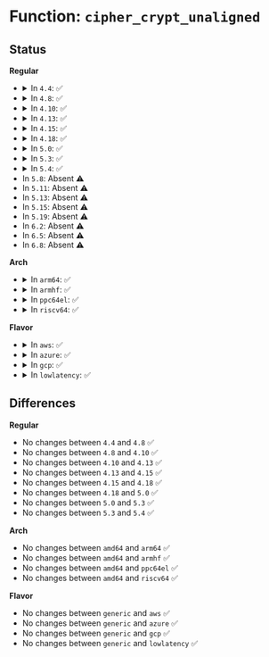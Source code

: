 # Function: <code>cipher_crypt_unaligned</code>

## Status
<b>Regular</b>
<ul>
<li>
<details>
<summary>In <code>4.4</code>: ✅</summary>

```c
void cipher_crypt_unaligned(void (*fn)(struct crypto_tfm *, u8 *, const u8 *), struct crypto_tfm *tfm, u8 *dst, const u8 *src);
```

**Collision:** Unique Static

**Inline:** No

**Transformation:** False

**Instances:**

```
In crypto/cipher.c (ffffffff8139cd00)
Location: crypto/cipher.c:63
Inline: False
Direct callers:
  - crypto/cipher.c:cipher_decrypt_unaligned
  - crypto/cipher.c:cipher_encrypt_unaligned
```
**Symbols:**

```
ffffffff8139cd00-ffffffff8139cd9e: cipher_crypt_unaligned (STB_LOCAL)
```
</details>
</li>
<li>
<details>
<summary>In <code>4.8</code>: ✅</summary>

```c
void cipher_crypt_unaligned(void (*fn)(struct crypto_tfm *, u8 *, const u8 *), struct crypto_tfm *tfm, u8 *dst, const u8 *src);
```

**Collision:** Unique Static

**Inline:** No

**Transformation:** False

**Instances:**

```
In crypto/cipher.c (ffffffff813d9bd0)
Location: crypto/cipher.c:63
Inline: False
Direct callers:
  - crypto/cipher.c:cipher_decrypt_unaligned
  - crypto/cipher.c:cipher_encrypt_unaligned
```
**Symbols:**

```
ffffffff813d9bd0-ffffffff813d9c6e: cipher_crypt_unaligned (STB_LOCAL)
```
</details>
</li>
<li>
<details>
<summary>In <code>4.10</code>: ✅</summary>

```c
void cipher_crypt_unaligned(void (*fn)(struct crypto_tfm *, u8 *, const u8 *), struct crypto_tfm *tfm, u8 *dst, const u8 *src);
```

**Collision:** Unique Static

**Inline:** No

**Transformation:** False

**Instances:**

```
In crypto/cipher.c (ffffffff813f1530)
Location: crypto/cipher.c:63
Inline: False
Direct callers:
  - crypto/cipher.c:cipher_decrypt_unaligned
  - crypto/cipher.c:cipher_encrypt_unaligned
```
**Symbols:**

```
ffffffff813f1530-ffffffff813f15ce: cipher_crypt_unaligned (STB_LOCAL)
```
</details>
</li>
<li>
<details>
<summary>In <code>4.13</code>: ✅</summary>

```c
void cipher_crypt_unaligned(void (*fn)(struct crypto_tfm *, u8 *, const u8 *), struct crypto_tfm *tfm, u8 *dst, const u8 *src);
```

**Collision:** Unique Static

**Inline:** No

**Transformation:** False

**Instances:**

```
In crypto/cipher.c (ffffffff813fd7b0)
Location: crypto/cipher.c:63
Inline: False
Direct callers:
  - crypto/cipher.c:cipher_decrypt_unaligned
  - crypto/cipher.c:cipher_encrypt_unaligned
```
**Symbols:**

```
ffffffff813fd7b0-ffffffff813fd84e: cipher_crypt_unaligned (STB_LOCAL)
```
</details>
</li>
<li>
<details>
<summary>In <code>4.15</code>: ✅</summary>

```c
void cipher_crypt_unaligned(void (*fn)(struct crypto_tfm *, u8 *, const u8 *), struct crypto_tfm *tfm, u8 *dst, const u8 *src);
```

**Collision:** Unique Static

**Inline:** No

**Transformation:** False

**Instances:**

```
In crypto/cipher.c (ffffffff81425d30)
Location: crypto/cipher.c:63
Inline: False
Direct callers:
  - crypto/cipher.c:cipher_decrypt_unaligned
  - crypto/cipher.c:cipher_encrypt_unaligned
```
**Symbols:**

```
ffffffff81425d30-ffffffff81425dd0: cipher_crypt_unaligned (STB_LOCAL)
```
</details>
</li>
<li>
<details>
<summary>In <code>4.18</code>: ✅</summary>

```c
void cipher_crypt_unaligned(void (*fn)(struct crypto_tfm *, u8 *, const u8 *), struct crypto_tfm *tfm, u8 *dst, const u8 *src);
```

**Collision:** Unique Static

**Inline:** No

**Transformation:** False

**Instances:**

```
In crypto/cipher.c (ffffffff81458c40)
Location: crypto/cipher.c:64
Inline: False
Direct callers:
  - crypto/cipher.c:cipher_decrypt_unaligned
  - crypto/cipher.c:cipher_encrypt_unaligned
```
**Symbols:**

```
ffffffff81458c40-ffffffff81458cd1: cipher_crypt_unaligned (STB_LOCAL)
```
</details>
</li>
<li>
<details>
<summary>In <code>5.0</code>: ✅</summary>

```c
void cipher_crypt_unaligned(void (*fn)(struct crypto_tfm *, u8 *, const u8 *), struct crypto_tfm *tfm, u8 *dst, const u8 *src);
```

**Collision:** Unique Static

**Inline:** No

**Transformation:** False

**Instances:**

```
In crypto/cipher.c (ffffffff81476130)
Location: crypto/cipher.c:64
Inline: False
Direct callers:
  - crypto/cipher.c:cipher_decrypt_unaligned
  - crypto/cipher.c:cipher_encrypt_unaligned
```
**Symbols:**

```
ffffffff81476130-ffffffff814761c1: cipher_crypt_unaligned (STB_LOCAL)
```
</details>
</li>
<li>
<details>
<summary>In <code>5.3</code>: ✅</summary>

```c
void cipher_crypt_unaligned(void (*fn)(struct crypto_tfm *, u8 *, const u8 *), struct crypto_tfm *tfm, u8 *dst, const u8 *src);
```

**Collision:** Unique Static

**Inline:** No

**Transformation:** False

**Instances:**

```
In crypto/cipher.c (ffffffff814a3ea0)
Location: crypto/cipher.c:59
Inline: False
Direct callers:
  - crypto/cipher.c:cipher_decrypt_unaligned
  - crypto/cipher.c:cipher_encrypt_unaligned
```
**Symbols:**

```
ffffffff814a3ea0-ffffffff814a3f31: cipher_crypt_unaligned (STB_LOCAL)
```
</details>
</li>
<li>
<details>
<summary>In <code>5.4</code>: ✅</summary>

```c
void cipher_crypt_unaligned(void (*fn)(struct crypto_tfm *, u8 *, const u8 *), struct crypto_tfm *tfm, u8 *dst, const u8 *src);
```

**Collision:** Unique Static

**Inline:** No

**Transformation:** False

**Instances:**

```
In crypto/cipher.c (ffffffff814bead0)
Location: crypto/cipher.c:59
Inline: False
Direct callers:
  - crypto/cipher.c:cipher_decrypt_unaligned
  - crypto/cipher.c:cipher_encrypt_unaligned
```
**Symbols:**

```
ffffffff814bead0-ffffffff814beb61: cipher_crypt_unaligned (STB_LOCAL)
```
</details>
</li>
<li>
In <code>5.8</code>: Absent ⚠️
</li>
<li>
In <code>5.11</code>: Absent ⚠️
</li>
<li>
In <code>5.13</code>: Absent ⚠️
</li>
<li>
In <code>5.15</code>: Absent ⚠️
</li>
<li>
In <code>5.19</code>: Absent ⚠️
</li>
<li>
In <code>6.2</code>: Absent ⚠️
</li>
<li>
In <code>6.5</code>: Absent ⚠️
</li>
<li>
In <code>6.8</code>: Absent ⚠️
</li>
</ul>
<b>Arch</b>
<ul>
<li>
<details>
<summary>In <code>arm64</code>: ✅</summary>

```c
void cipher_crypt_unaligned(void (*fn)(struct crypto_tfm *, u8 *, const u8 *), struct crypto_tfm *tfm, u8 *dst, const u8 *src);
```

**Collision:** Unique Static

**Inline:** No

**Transformation:** False

**Instances:**

```
In crypto/cipher.c (ffff8000105b7b38)
Location: crypto/cipher.c:59
Inline: False
Direct callers:
  - crypto/cipher.c:cipher_decrypt_unaligned
  - crypto/cipher.c:cipher_encrypt_unaligned
```
**Symbols:**

```
ffff8000105b7b38-ffff8000105b7be4: cipher_crypt_unaligned (STB_LOCAL)
```
</details>
</li>
<li>
<details>
<summary>In <code>armhf</code>: ✅</summary>

```c
void cipher_crypt_unaligned(void (*fn)(struct crypto_tfm *, u8 *, const u8 *), struct crypto_tfm *tfm, u8 *dst, const u8 *src);
```

**Collision:** Unique Static

**Inline:** No

**Transformation:** False

**Instances:**

```
In crypto/cipher.c (c0766920)
Location: crypto/cipher.c:59
Inline: False
Direct callers:
  - crypto/cipher.c:cipher_decrypt_unaligned
  - crypto/cipher.c:cipher_encrypt_unaligned
```
**Symbols:**

```
c0766920-c07669c4: cipher_crypt_unaligned (STB_LOCAL)
```
</details>
</li>
<li>
<details>
<summary>In <code>ppc64el</code>: ✅</summary>

```c
void cipher_crypt_unaligned(void (*fn)(struct crypto_tfm *, u8 *, const u8 *), struct crypto_tfm *tfm, u8 *dst, const u8 *src);
```

**Collision:** Unique Static

**Inline:** No

**Transformation:** False

**Instances:**

```
In crypto/cipher.c (c00000000073cbd0)
Location: crypto/cipher.c:59
Inline: False
Direct callers:
  - crypto/cipher.c:cipher_decrypt_unaligned
  - crypto/cipher.c:cipher_encrypt_unaligned
```
**Symbols:**

```
c00000000073cbd0-c00000000073ccb0: cipher_crypt_unaligned (STB_LOCAL)
```
</details>
</li>
<li>
<details>
<summary>In <code>riscv64</code>: ✅</summary>

```c
void cipher_crypt_unaligned(void (*fn)(struct crypto_tfm *, u8 *, const u8 *), struct crypto_tfm *tfm, u8 *dst, const u8 *src);
```

**Collision:** Unique Static

**Inline:** No

**Transformation:** False

**Instances:**

```
In crypto/cipher.c (ffffffe0003fe2ee)
Location: crypto/cipher.c:59
Inline: False
Direct callers:
  - crypto/cipher.c:cipher_decrypt_unaligned
  - crypto/cipher.c:cipher_encrypt_unaligned
```
**Symbols:**

```
ffffffe0003fe2ee-ffffffe0003fe362: cipher_crypt_unaligned (STB_LOCAL)
```
</details>
</li>
</ul>
<b>Flavor</b>
<ul>
<li>
<details>
<summary>In <code>aws</code>: ✅</summary>

```c
void cipher_crypt_unaligned(void (*fn)(struct crypto_tfm *, u8 *, const u8 *), struct crypto_tfm *tfm, u8 *dst, const u8 *src);
```

**Collision:** Unique Static

**Inline:** No

**Transformation:** False

**Instances:**

```
In crypto/cipher.c (ffffffff814b70b0)
Location: crypto/cipher.c:59
Inline: False
Direct callers:
  - crypto/cipher.c:cipher_decrypt_unaligned
  - crypto/cipher.c:cipher_encrypt_unaligned
```
**Symbols:**

```
ffffffff814b70b0-ffffffff814b7141: cipher_crypt_unaligned (STB_LOCAL)
```
</details>
</li>
<li>
<details>
<summary>In <code>azure</code>: ✅</summary>

```c
void cipher_crypt_unaligned(void (*fn)(struct crypto_tfm *, u8 *, const u8 *), struct crypto_tfm *tfm, u8 *dst, const u8 *src);
```

**Collision:** Unique Static

**Inline:** No

**Transformation:** False

**Instances:**

```
In crypto/cipher.c (ffffffff814a7ad0)
Location: crypto/cipher.c:59
Inline: False
Direct callers:
  - crypto/cipher.c:cipher_decrypt_unaligned
  - crypto/cipher.c:cipher_encrypt_unaligned
```
**Symbols:**

```
ffffffff814a7ad0-ffffffff814a7b61: cipher_crypt_unaligned (STB_LOCAL)
```
</details>
</li>
<li>
<details>
<summary>In <code>gcp</code>: ✅</summary>

```c
void cipher_crypt_unaligned(void (*fn)(struct crypto_tfm *, u8 *, const u8 *), struct crypto_tfm *tfm, u8 *dst, const u8 *src);
```

**Collision:** Unique Static

**Inline:** No

**Transformation:** False

**Instances:**

```
In crypto/cipher.c (ffffffff814b3140)
Location: crypto/cipher.c:59
Inline: False
Direct callers:
  - crypto/cipher.c:cipher_decrypt_unaligned
  - crypto/cipher.c:cipher_encrypt_unaligned
```
**Symbols:**

```
ffffffff814b3140-ffffffff814b31d1: cipher_crypt_unaligned (STB_LOCAL)
```
</details>
</li>
<li>
<details>
<summary>In <code>lowlatency</code>: ✅</summary>

```c
void cipher_crypt_unaligned(void (*fn)(struct crypto_tfm *, u8 *, const u8 *), struct crypto_tfm *tfm, u8 *dst, const u8 *src);
```

**Collision:** Unique Static

**Inline:** No

**Transformation:** False

**Instances:**

```
In crypto/cipher.c (ffffffff814cbbc0)
Location: crypto/cipher.c:59
Inline: False
Direct callers:
  - crypto/cipher.c:cipher_decrypt_unaligned
  - crypto/cipher.c:cipher_encrypt_unaligned
```
**Symbols:**

```
ffffffff814cbbc0-ffffffff814cbc51: cipher_crypt_unaligned (STB_LOCAL)
```
</details>
</li>
</ul>

## Differences
<b>Regular</b>
<ul>
<li>
No changes between <code>4.4</code> and <code>4.8</code> ✅
</li>
<li>
No changes between <code>4.8</code> and <code>4.10</code> ✅
</li>
<li>
No changes between <code>4.10</code> and <code>4.13</code> ✅
</li>
<li>
No changes between <code>4.13</code> and <code>4.15</code> ✅
</li>
<li>
No changes between <code>4.15</code> and <code>4.18</code> ✅
</li>
<li>
No changes between <code>4.18</code> and <code>5.0</code> ✅
</li>
<li>
No changes between <code>5.0</code> and <code>5.3</code> ✅
</li>
<li>
No changes between <code>5.3</code> and <code>5.4</code> ✅
</li>
</ul>
<b>Arch</b>
<ul>
<li>
No changes between <code>amd64</code> and <code>arm64</code> ✅
</li>
<li>
No changes between <code>amd64</code> and <code>armhf</code> ✅
</li>
<li>
No changes between <code>amd64</code> and <code>ppc64el</code> ✅
</li>
<li>
No changes between <code>amd64</code> and <code>riscv64</code> ✅
</li>
</ul>
<b>Flavor</b>
<ul>
<li>
No changes between <code>generic</code> and <code>aws</code> ✅
</li>
<li>
No changes between <code>generic</code> and <code>azure</code> ✅
</li>
<li>
No changes between <code>generic</code> and <code>gcp</code> ✅
</li>
<li>
No changes between <code>generic</code> and <code>lowlatency</code> ✅
</li>
</ul>
